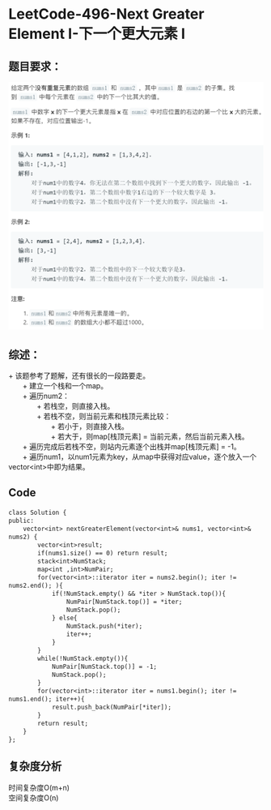 # LeetCode-496-Next Greater Element I-下一个更大元素 I

## 题目要求：
![avatar](https://github.com/JakeChanFangZiyuan20/MyLeetCode/blob/master/img/496.png)





## 综述：  
\+ 该题参考了题解，还有很长的一段路要走。  
&emsp;&emsp;\+ 建立一个栈和一个map。  
&emsp;&emsp;\+ 遍历num2：  
&emsp;&emsp;&emsp;&emsp;\+ 若栈空，则直接入栈。  
&emsp;&emsp;&emsp;&emsp;\+ 若栈不空，则当前元素和栈顶元素比较：  
&emsp;&emsp;&emsp;&emsp;&emsp;&emsp;\+ 若小于，则直接入栈。  
&emsp;&emsp;&emsp;&emsp;&emsp;&emsp;\+ 若大于，则map[栈顶元素] = 当前元素，然后当前元素入栈。  
&emsp;&emsp;\+ 遍历完成后若栈不空，则站内元素逐个出栈并map[栈顶元素] = -1。  
&emsp;&emsp;\+ 遍历num1，以num1元素为key，从map中获得对应value，逐个放入一个vector\<int>中即为结果。

## Code
```
class Solution {
public:
    vector<int> nextGreaterElement(vector<int>& nums1, vector<int>& nums2) {
        vector<int>result;
        if(nums1.size() == 0) return result;
        stack<int>NumStack;
        map<int ,int>NumPair;
        for(vector<int>::iterator iter = nums2.begin(); iter != nums2.end(); ){
            if(!NumStack.empty() && *iter > NumStack.top()){
                NumPair[NumStack.top()] = *iter;
                NumStack.pop();
            } else{
                NumStack.push(*iter);
                iter++;
            }
        }
        while(!NumStack.empty()){
            NumPair[NumStack.top()] = -1;
            NumStack.pop();
        }
        for(vector<int>::iterator iter = nums1.begin(); iter != nums1.end(); iter++){
            result.push_back(NumPair[*iter]);
        }
        return result;
    }
};
```

## 复杂度分析
时间复杂度O(m+n)  
空间复杂度O(n)
